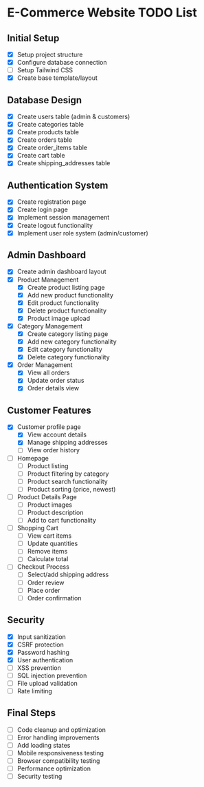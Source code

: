 # E-Commerce Website TODO List

## Initial Setup
- [x] Setup project structure
- [x] Configure database connection
- [ ] Setup Tailwind CSS
- [x] Create base template/layout

## Database Design
- [x] Create users table (admin & customers)
- [x] Create categories table
- [x] Create products table
- [x] Create orders table
- [x] Create order_items table
- [x] Create cart table
- [x] Create shipping_addresses table

## Authentication System
- [x] Create registration page
- [x] Create login page
- [x] Implement session management
- [x] Create logout functionality
- [x] Implement user role system (admin/customer)

## Admin Dashboard
- [x] Create admin dashboard layout
- [x] Product Management
  - [x] Create product listing page
  - [x] Add new product functionality
  - [x] Edit product functionality
  - [x] Delete product functionality
  - [x] Product image upload
- [x] Category Management
  - [x] Create category listing page
  - [x] Add new category functionality
  - [x] Edit category functionality
  - [x] Delete category functionality
- [x] Order Management
  - [x] View all orders
  - [x] Update order status
  - [x] Order details view

## Customer Features
- [x] Customer profile page
  - [x] View account details
  - [x] Manage shipping addresses
  - [ ] View order history
- [ ] Homepage
  - [ ] Product listing
  - [ ] Product filtering by category
  - [ ] Product search functionality
  - [ ] Product sorting (price, newest)
- [ ] Product Details Page
  - [ ] Product images
  - [ ] Product description
  - [ ] Add to cart functionality
- [ ] Shopping Cart
  - [ ] View cart items
  - [ ] Update quantities
  - [ ] Remove items
  - [ ] Calculate total
- [ ] Checkout Process
  - [ ] Select/add shipping address
  - [ ] Order review
  - [ ] Place order
  - [ ] Order confirmation

## Security
- [x] Input sanitization
- [x] CSRF protection
- [x] Password hashing
- [x] User authentication
- [ ] XSS prevention
- [ ] SQL injection prevention
- [ ] File upload validation
- [ ] Rate limiting

## Final Steps
- [ ] Code cleanup and optimization
- [ ] Error handling improvements
- [ ] Add loading states
- [ ] Mobile responsiveness testing
- [ ] Browser compatibility testing
- [ ] Performance optimization
- [ ] Security testing
